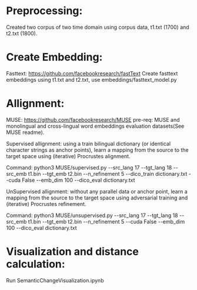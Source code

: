 Preprocessing:
=======================================
Created two corpus of two time domain using corpus data, t1.txt (1700) and t2.txt (1800).


Create Embedding:
=======================================

Fasttext: https://github.com/facebookresearch/fastText
Create fasttext embeddings using t1.txt and t2.txt, use embeddings/fasttext_model.py

Allignment:
=======================================

MUSE: https://github.com/facebookresearch/MUSE
pre-req: MUSE and monolingual and cross-lingual word embeddings evaluation datasets(See MUSE readme).

Supervised allignment: 
using a train bilingual dictionary (or identical character strings as anchor points), learn a mapping from the source to the target space using (iterative) Procrustes alignment.

Command:
python3 MUSE/supervised.py --src_lang 17 --tgt_lang 18 --src_emb t1.bin --tgt_emb t2.bin --n_refinement 5 --dico_train dictionary.txt --cuda False --emb_dim 100 --dico_eval dictionary.txt

UnSupervised allignment: 
without any parallel data or anchor point, learn a mapping from the source to the target space using adversarial training and (iterative) Procrustes refinement.

Command:
python3 MUSE/unsupervised.py --src_lang 17 --tgt_lang 18 --src_emb t1.bin --tgt_emb t2.bin --n_refinement 5 --cuda False --emb_dim 100 --dico_eval dictionary.txt

Visualization and distance calculation:
=======================================

Run SemanticChangeVisualization.ipynb

